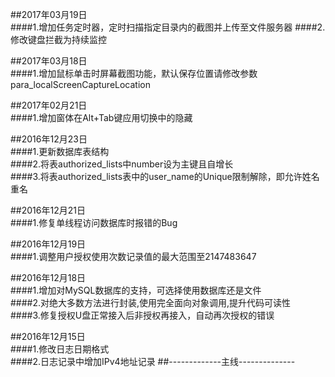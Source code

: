 ##2017年03月19日  
####1.增加任务定时器，定时扫描指定目录内的截图并上传至文件服务器
####2.修改键盘拦截为持续监控  
  
##2017年03月18日  
####1.增加鼠标单击时屏幕截图功能，默认保存位置请修改参数para_localScreenCaptureLocation  
  
##2017年02月21日  
####1.增加窗体在Alt+Tab键应用切换中的隐藏  
  
##2016年12月23日  
####1.更新数据库表结构  
####2.将表authorized_lists中number设为主键且自增长  
####3.将表authorized_lists表中的user_name的Unique限制解除，即允许姓名重名  
  
##2016年12月21日  
####1.修复单线程访问数据库时报错的Bug

##2016年12月19日  
####1.调整用户授权使用次数记录值的最大范围至2147483647
  
##2016年12月18日  
####1.增加对MySQL数据库的支持，可选择使用数据库还是文件  
####2.对绝大多数方法进行封装,使用完全面向对象调用,提升代码可读性  
####3.修复授权U盘正常接入后非授权再接入，自动再次授权的错误      
  
##2016年12月15日  
####1.修改日志日期格式  
####2.日志记录中增加IPv4地址记录
##-------------主线--------------